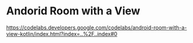 # Andorid Room with a View

https://codelabs.developers.google.com/codelabs/android-room-with-a-view-kotlin/index.html?index=..%2F..index#0
